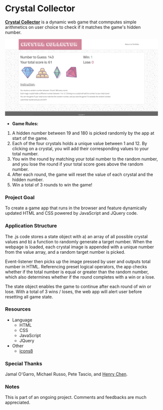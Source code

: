# __Crystal Collector__

__[Crystal Collector](https://hojungt.github.io/Unit-4-Game/)__ is a dynamic web game that commputes simple arithmetics on user choice to check if it matches the game's hidden number.

![screenshot](./assets/images/screenshot.png)

- __Game Rules:__
1. A hidden number between 19 and 180 is picked randomly by the app at start of the game.
2. Each of the four crystals holds a unique value between 1 and 12. By clicking on a crystal, you will add their corresponding values to your total number.
3. You win the round by matching your total number to the random number, and you lose the round if your total score goes above the random number.
4. After each round, the game will reset the value of each crystal and the hidden number.
5. Win a total of 3 rounds to win the game!

### Project Goal
To create a game app that runs in the browser and feature dynamically updated HTML and CSS powered by JavaScript and JQuery code.

### Application Structure
The .js code stores a state object with a) an array of all possible crystal values and b) a function to randomly generate a target number. When the webpage is loaded, each crystal image is appended with a unique number from the value array, and a random target number is picked. 

Event-listener then picks up the image pressed by user and outputs total number in HTML. Referencing preset logical operators, the app checks whether if the total number is equal or greater than the random number, which also determines whether if the round completes with a win or a lose. 

The state object enables the game to continue after each round of win or lose. With a total of 3 wins / loses, the web app will alert user before resetting all game state.


### Resources
- Language
    - HTML
    - CSS
    - JavaScript
    - JQuery
- Other
    - [icons8](https://icons8.com/)

### Special Thanks
Jamal O'Garro, Michael Russo, Pete Tascio, and [Henry Chen](https://github.com/hchen651).

### Notes
This is part of an ongoing project. Comments and feedbacks are much appreciated.